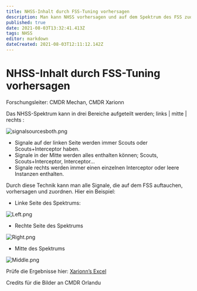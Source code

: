 ```yaml
---
title: NHSS-Inhalt durch FSS-Tuning vorhersagen
description: Man kann NHSS vorhersagen und auf dem Spektrum des FSS zuordenen
published: true
date: 2021-08-03T13:32:41.413Z
tags: NHSS
editor: markdown
dateCreated: 2021-08-03T12:11:12.142Z
---
```


# NHSS-Inhalt durch FSS-Tuning vorhersagen

Forschungsleiter: CMDR Mechan, CMDR Xarionn

Das NHSS-Spektrum kann in drei Bereiche aufgeteilt werden; links | mitte | rechts :

![signalsourcesboth.png](/signalsourcesboth.png)

- Signale auf der linken Seite werden immer Scouts oder Scouts+Interceptor haben.
- Signale in der Mitte werden alles enthalten können; Scouts, Scouts+Interceptor, Interceptor…
- Signale rechts werden immer einen einzelnen Interceptor oder leere Instanzen enthalten.

Durch diese Technik kann man alle Signale, die auf dem FSS auftauchen, vorhersagen und zuordnen. Hier ein Beispiel:

- Linke Seite des Spektrums:

![Left.png](https://media.discordapp.net/attachments/854844543823642674/872095282656071690/Left.jpg?width=1290&height=726)

- Rechte Seite des Spektrums

![Right.png](https://media.discordapp.net/attachments/854844543823642674/872095289354367066/Right.jpg?width=1290&height=726)

- Mitte des Spektrums

![Middle.png](https://media.discordapp.net/attachments/854844543823642674/872095297478725712/Middle.jpg?width=1290&height=726)

Prüfe die Ergebnisse hier: [Xarionn’s Excel](https://docs.google.com/spreadsheets/d/14Ik0S1fV8FHJR5iJQpiSbJ1t_yntRJVBB6axeL3XErk/edit#gid=0)

Credits für die Bilder an CMDR Orlandu